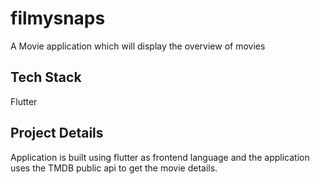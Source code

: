 # filmysnaps

A Movie application which will display the overview of movies

## Tech Stack 

Flutter

## Project Details

Application is built using flutter as frontend language and the application uses the TMDB public api to get the movie details.
